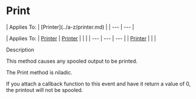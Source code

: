 




<h1 class="heading"><span class="name">Print</span></h1>
| Applies To: | [Printer](../a-z/printer.md) |
| --- | ---  |

| Applies To: | [Printer](../a-z/printer.md) | [Printer](../a-z/printer.md) |  |  |
| --- | --- | ---  |
| [Printer](../a-z/printer.md) |  |  |


Description


This method causes any spooled output to be printed.


The Print method is niladic.


If you attach a callback function to this event and have it return a value of 0, the printout will not be spooled.



